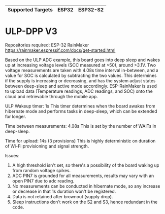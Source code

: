 | Supported Targets | ESP32 | ESP32-S2 |
| ----------------- | ----- | -------- |

# ULP-DPP V3

Repositories required: ESP-32 RainMaker
https://rainmaker.espressif.com/docs/get-started.html


Based on the ULP ADC example, this board goes into deep sleep and wakes up at increasing voltage levels (SOC measured at >50), around >3.1V. Two voltage measurements are taken with 4.08s time interval in-between, and a value for SOC is calculated by subtracting the two values. This determines if the supply is increasing or decreasing, and has the system adjust states between deep-sleep and active mode accordingly. ESP-RainMaker is used to upload data (Temperature readings, ADC readings, and SOC) onto the cloud and retrievable through the mobile app. 


ULP Wakeup timer: 1s 
This timer determines when the board awakes from hibernate mode and performs tasks in deep-sleep, which can be extended for longer.

Time between measurements: 4.08s
This is set by the number of WAITs in deep-sleep.

Time for upload: 14s (3 provisions)
This is highly deterministic on duration of Wi-Fi provisioning and signal strength. 

Issues:
1. A high threshold isn't set, so there's a possibility of the board waking up from random voltage spikes.
2. ADC PIN7 is grounded for all measurements, results may vary with an open PIN7 due to adc reading.
3. No measurements can be conducted in hibernate mode, so any increase or decrease in that 1s duration won't be registered.
4. Data is not retained after brownout (supply drop).
5. Sleep instructions don't work on the S2 and S3, hence redundant in the code.

